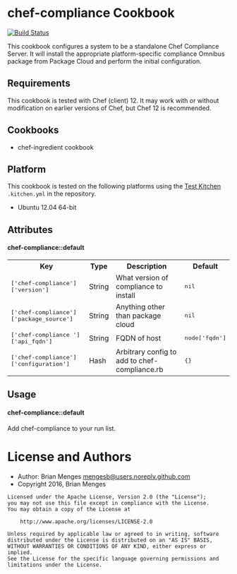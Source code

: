 chef-compliance Cookbook
=======================

[![Build Status](https://travis-ci.org/mengesb/chef-compliance.svg?branch=master)](https://travis-ci.org/mengesb/chef-compliance)
<!-- [![Cookbook Version](https://img.shields.io/cookbook/v/chef-analytics.svg)](https://supermarket.chef.io/cookbooks/chef-analytics) -->

This cookbook configures a system to be a standalone Chef Compliance Server. It
will install the appropriate platform-specific compliance Omnibus
package from Package Cloud and perform the initial configuration.


Requirements
------------
This cookbook is tested with  Chef (client) 12. It may work with or
without modification on earlier versions of Chef, but Chef 12 is
recommended.

<!-- This cookbook will also not properly install analytics unless you have copied
actions-source.json into /etc/opscode-analytics from your chef-server. -->

## Cookbooks

* chef-ingredient cookbook

## Platform

This cookbook is tested on the following platforms using the
[Test Kitchen](http://kitchen.ci) `.kitchen.yml` in the repository.

- Ubuntu 12.04 64-bit

Attributes
----------

#### chef-compliance::default
<table>
  <tr>
    <th>Key</th>
    <th>Type</th>
    <th>Description</th>
    <th>Default</th>
  </tr>
  <tr>
    <td><tt>['chef-compliance']['version']</tt></td>
    <td>String</td>
    <td>What version of compliance to install</td>
    <td><tt>nil</tt></td>
  </tr>
  <tr>
    <td><tt>['chef-compliance']['package_source']</tt></td>
    <td>String</td>
    <td>Anything other than package cloud</td>
    <td><tt>nil</tt></td>
  </tr>
  <tr>
    <td><tt>['chef-compliance ']['api_fqdn']</tt></td>
    <td>String</td>
    <td>FQDN of host</td>
    <td><tt>node['fqdn']</tt></td>
  </tr>
  <tr>
    <td><tt>['chef-compliance']['configuration']</tt></td>
    <td>Hash</td>
    <td>Arbitrary config to add to chef-compliance.rb</td>
    <td><tt>{}</tt></td>
  </tr>
</table>

Usage
-----
#### chef-compliance::default

Add chef-compliance to your run list.


# License and Authors

* Author: Brian Menges <mengesb@users.noreply.github.com>
* Copyright 2016, Brian Menges

```text
Licensed under the Apache License, Version 2.0 (the "License");
you may not use this file except in compliance with the License.
You may obtain a copy of the License at

    http://www.apache.org/licenses/LICENSE-2.0

Unless required by applicable law or agreed to in writing, software
distributed under the License is distributed on an "AS IS" BASIS,
WITHOUT WARRANTIES OR CONDITIONS OF ANY KIND, either express or implied.
See the License for the specific language governing permissions and
limitations under the License.
```
